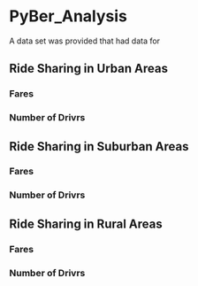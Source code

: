 # PyBer_Analysis 
A data set was provided that had data for 

## Ride Sharing in Urban Areas

### Fares 

### Number of Drivrs

## Ride Sharing in Suburban Areas

### Fares 

### Number of Drivrs

## Ride Sharing in Rural Areas

### Fares 

### Number of Drivrs
